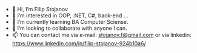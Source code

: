 - 👋 Hi, I’m Filip Stojanov
- 👀 I’m interested in OOP, .NET, C#, back-end ...
- 🌱 I’m currently learning BA Computer Sciense.
- 💞️ I’m looking to collaborate with anyone I can.
- 📫 You can contact me via e-mail: stojanov.f@gmail.com or via linkedin: https://www.linkedin.com/in/filip-stojanov-924b10a6/
